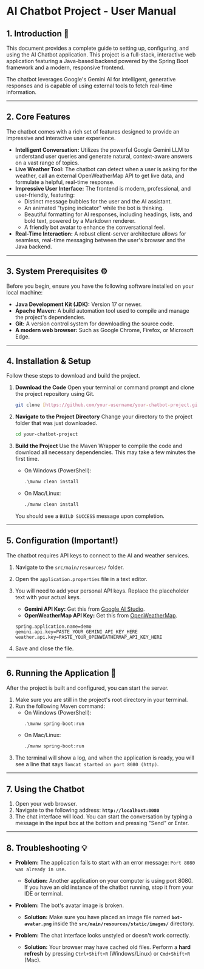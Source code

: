 # AI Chatbot Project - User Manual

## 1. Introduction 🤖
This document provides a complete guide to setting up, configuring, and using the AI Chatbot application. This project is a full-stack, interactive web application featuring a Java-based backend powered by the Spring Boot framework and a modern, responsive frontend.

The chatbot leverages Google's Gemini AI for intelligent, generative responses and is capable of using external tools to fetch real-time information.

---

## 2. Core Features
The chatbot comes with a rich set of features designed to provide an impressive and interactive user experience.

* **Intelligent Conversation:** Utilizes the powerful Google Gemini LLM to understand user queries and generate natural, context-aware answers on a vast range of topics.
* **Live Weather Tool:** The chatbot can detect when a user is asking for the weather, call an external OpenWeatherMap API to get live data, and formulate a helpful, real-time response.
* **Impressive User Interface:** The frontend is modern, professional, and user-friendly, featuring:
    * Distinct message bubbles for the user and the AI assistant.
    * An animated "typing indicator" while the bot is thinking.
    * Beautiful formatting for AI responses, including headings, lists, and bold text, powered by a Markdown renderer.
    * A friendly bot avatar to enhance the conversational feel.
* **Real-Time Interaction:** A robust client-server architecture allows for seamless, real-time messaging between the user's browser and the Java backend.

---

## 3. System Prerequisites ⚙️
Before you begin, ensure you have the following software installed on your local machine:

* **Java Development Kit (JDK):** Version 17 or newer.
* **Apache Maven:** A build automation tool used to compile and manage the project's dependencies.
* **Git:** A version control system for downloading the source code.
* **A modern web browser:** Such as Google Chrome, Firefox, or Microsoft Edge.

---

## 4. Installation & Setup
Follow these steps to download and build the project.

1.  **Download the Code**
    Open your terminal or command prompt and clone the project repository using Git.
    ```bash
    git clone [https://github.com/your-username/your-chatbot-project.git](https://github.com/your-username/your-chatbot-project.git)
    ```

2.  **Navigate to the Project Directory**
    Change your directory to the project folder that was just downloaded.
    ```bash
    cd your-chatbot-project
    ```

3.  **Build the Project**
    Use the Maven Wrapper to compile the code and download all necessary dependencies. This may take a few minutes the first time.
    * On Windows (PowerShell):
        ```powershell
        .\mvnw clean install
        ```
    * On Mac/Linux:
        ```bash
        ./mvnw clean install
        ```
    You should see a `BUILD SUCCESS` message upon completion.

---

## 5. Configuration (Important!)
The chatbot requires API keys to connect to the AI and weather services.

1.  Navigate to the `src/main/resources/` folder.
2.  Open the `application.properties` file in a text editor.
3.  You will need to add your personal API keys. Replace the placeholder text with your actual keys.
    * **Gemini API Key:** Get this from [Google AI Studio](https://aistudio.google.com/).
    * **OpenWeatherMap API Key:** Get this from [OpenWeatherMap](https://openweathermap.org/api).

    ```properties
    spring.application.name=demo
    gemini.api.key=PASTE_YOUR_GEMINI_API_KEY_HERE
    weather.api.key=PASTE_YOUR_OPENWEATHERMAP_API_KEY_HERE
    ```
4.  Save and close the file.

---

## 6. Running the Application 🚀
After the project is built and configured, you can start the server.

1.  Make sure you are still in the project's root directory in your terminal.
2.  Run the following Maven command:
    * On Windows (PowerShell):
        ```powershell
        .\mvnw spring-boot:run
        ```
    * On Mac/Linux:
        ```bash
        ./mvnw spring-boot:run
        ```
3.  The terminal will show a log, and when the application is ready, you will see a line that says `Tomcat started on port 8080 (http)`.

---

## 7. Using the Chatbot
1.  Open your web browser.
2.  Navigate to the following address: **`http://localhost:8080`**
3.  The chat interface will load. You can start the conversation by typing a message in the input box at the bottom and pressing "Send" or Enter.

---

## 8. Troubleshooting 💡

* **Problem:** The application fails to start with an error message: `Port 8080 was already in use`.
    * **Solution:** Another application on your computer is using port 8080. If you have an old instance of the chatbot running, stop it from your IDE or terminal.

* **Problem:** The bot's avatar image is broken.
    * **Solution:** Make sure you have placed an image file named **`bot-avatar.png`** inside the **`src/main/resources/static/images/`** directory.

* **Problem:** The chat interface looks unstyled or doesn't work correctly.
    * **Solution:** Your browser may have cached old files. Perform a **hard refresh** by pressing `Ctrl+Shift+R` (Windows/Linux) or `Cmd+Shift+R` (Mac).
